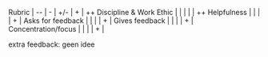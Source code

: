 Rubric                   | -- | - | +/- | + | ++
Discipline & Work Ethic  |    |   |     |   | ++
Helpfulness				 |    |   |     | + |
Asks for feedback		 |    |   |     | + |
Gives feedback			 |    |   |     | + |
Concentration/focus      |    |   |     | + |

extra feedback: geen idee